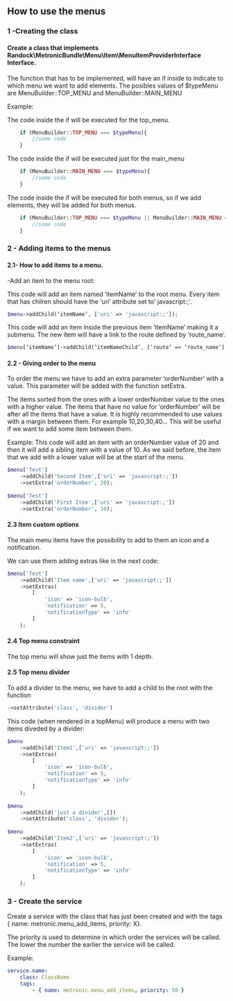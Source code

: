 ## How to use the menus

 
### 1 -Creating the class

#### Create a class that implements Randock\MetronicBundle\Menu\Item\MenuItemProviderInterface Interface.
 
The function that has to be implemented, will have an if inside to indicate to which menu we want to add elements. The posibles values of $typeMenu are MenuBuilder::TOP_MENU and MenuBuilder::MAIN_MENU
 
Example:

The code inside the if will be executed for the top_menu.
```php
    if (MenuBuilder::TOP_MENU === $typeMenu){
        //some code
    }
```
The code inside the if will be executed just for the main_menu

```php
    if (MenuBuilder::MAIN_MENU === $typeMenu){
        //some code
    }
```


The code inside the if will be executed for both menus, so if we add elements, they will be added for both menus.
```php
    if (MenuBuilder::TOP_MENU === $typeMenu || MenuBuilder::MAIN_MENU === $typeMenu) {
        //some code
    }
```
 
 

### 2 - Adding items to the menus

#### 2.1- How to add items to a menu.
 
-Add an item to the menu root:

This code will add an item named ‘itemName’ to the root menu. Every item that has chilren should have the ‘uri’ attribute set to' javascript:;'. 
 
```php
$menu->addChild(‘itemName’, ['uri' => 'javascript:;']); 
```
	
This code will add an item inside the previous item ‘itemName’ making it a submenu. The new item will have a link to the route defined by ‘route_name’.

```php
$menu[‘itemName’]->addChild(‘itemNameChild’, [‘route’ => ‘route_name’];
```
 
#### 2.2 - Giving order to the menu
To order the menu we have to add an extra parameter ‘orderNumber’ with a value. This parameter will be added with the function setExtra. 

The items sorted from the ones with a lower orderNumber value to the ones with a higher value. The items that have no value for ‘orderNumber’ will be after all the items that have a value.
It is highly recommended to use values with a margin between them. For example 10,20,30,40… This will be useful if we want to add some item between them.
 
Example:
	This code will add an item with an orderNumber value of 20 and then it will add a sibling item with a value of 10. As we said before, the item that we add with a lower value will be at the start of the menu.
```php
$menu['Test']
    ->addChild('Second Item',['uri' => 'javascript:;'])
    ->setExtra('orderNumber', 20);
    
$menu['Test']
    ->addChild('First Item',['uri' => 'javascript:;'])
    ->setExtra('orderNumber', 10);
```
 
#### 2.3 Item custom options
The main menu items have the possibility to add to them an icon and a notification.
	
We can use them adding extras like in the next code:
 
```php
$menu['Test']
    ->addChild('Item name',['uri' => 'javascript:;'])
    ->setExtras(
        [
            'icon' => 'icon-bulb',
            'notification' => 5,
            'notificationType' => 'info'
        ]
    );
```

#### 2.4 Top menu constraint

The top menu will show just the items with 1 depth.
 
#### 2.5 Top menu divider

To add a divider to the menu, we have to add a child to the root with the function 
```php
->setAttribute('class', 'divider')
```
This code (when rendered in a topMenu) will produce a menu with two items diveded by a divider:

```php
$menu
    ->addChild('Item1',['uri' => 'javascript:;'])
    ->setExtras(
        [
            'icon' => 'icon-bulb',
            'notification' => 5,
            'notificationType' => 'info'
        ]
    );
    
$menu
    ->addChild('just a divider',[])
    ->setAttribute('class', 'divider');
    
$menu
    ->addChild('Item2',['uri' => 'javascript:;'])
    ->setExtras(
        [
            'icon' => 'icon-bulb',
            'notification' => 5,
            'notificationType' => 'info'
        ]
    );
```
 
 

### 3 - Create the service

Create a service with the class that has just been created and with the tags 
{ name: metronic.menu_add_items, priority: X}. 

The priority is used to determine in which order
the services will be called. The lower the number the earlier the service will be called.
 
Example:
```yaml
service.name:
    class: ClassName
    tags:
        - { name: metronic.menu_add_items, priority: 50 }
```

